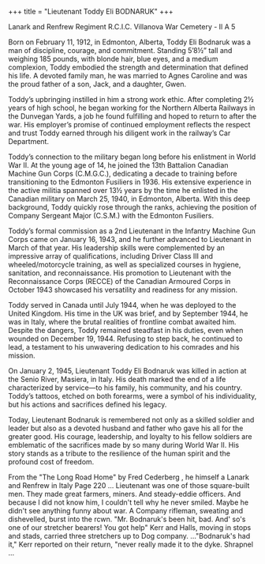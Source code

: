 +++
title = "Lieutenant Toddy Eli BODNARUK"
+++

Lanark and Renfrew Regiment R.C.I.C.
Villanova War Cemetery - Il A 5


Born on February 11, 1912, in Edmonton, Alberta, Toddy Eli Bodnaruk was a man of discipline, courage, and commitment. Standing 5’8½” tall and weighing 185 pounds, with blonde hair, blue eyes, and a medium complexion, Toddy embodied the strength and determination that defined his life. A devoted family man, he was married to Agnes Caroline and was the proud father of a son, Jack, and a daughter, Gwen.

Toddy’s upbringing instilled in him a strong work ethic. After completing 2½ years of high school, he began working for the Northern Alberta Railways in the Dunvegan Yards, a job he found fulfilling and hoped to return to after the war. His employer’s promise of continued employment reflects the respect and trust Toddy earned through his diligent work in the railway’s Car Department.

Toddy’s connection to the military began long before his enlistment in World War II. At the young age of 14, he joined the 13th Battalion Canadian Machine Gun Corps (C.M.G.C.), dedicating a decade to training before transitioning to the Edmonton Fusiliers in 1936. His extensive experience in the active militia spanned over 13½ years by the time he enlisted in the Canadian military on March 25, 1940, in Edmonton, Alberta. With this deep background, Toddy quickly rose through the ranks, achieving the position of Company Sergeant Major (C.S.M.) with the Edmonton Fusiliers.

Toddy’s formal commission as a 2nd Lieutenant in the Infantry Machine Gun Corps came on January 16, 1943, and he further advanced to Lieutenant in March of that year. 
His leadership skills were complemented by an impressive array of qualifications, including Driver Class III and wheeled/motorcycle training, as well as specialized courses in hygiene, sanitation, and reconnaissance. His promotion to Lieutenant with the Reconnaissance Corps (RECCE) of the Canadian Armoured Corps in October 1943 showcased his versatility and readiness for any mission.

Toddy served in Canada until July 1944, when he was deployed to the United Kingdom. His time in the UK was brief, and by September 1944, he was in Italy, where the brutal realities of frontline combat awaited him. 
Despite the dangers, Toddy remained steadfast in his duties, even when wounded on December 19, 1944. Refusing to step back, he continued to lead, a testament to his unwavering dedication to his comrades and his mission.

On January 2, 1945, Lieutenant Toddy Eli Bodnaruk was killed in action at the Senio River, Masiera, in Italy. 
His death marked the end of a life characterized by service—to his family, his community, and his country. Toddy’s tattoos, etched on both forearms, were a symbol of his individuality, but his actions and sacrifices defined his legacy.

Today, Lieutenant Bodnaruk is remembered not only as a skilled soldier and leader but also as a devoted husband and father who gave his all for the greater good. His courage, leadership, and loyalty to his fellow soldiers are emblematic of the sacrifices made by so many during World War II. 
His story stands as a tribute to the resilience of the human spirit and the profound cost of freedom.

From the "The Long Road Home" by Fred Cederberg , he himself a Lanark and Renfrew in Italy
Page 220
… Lieutenant was one of those square-built men. They made great farmers, miners. And steady-eddie officers.
And because I did not know him, I couldn't tell why he never smiled. Maybe he didn't see anything funny about war.
A Company rifleman, sweating and dishevelled, burst into the rcwn. "Mr. Bodnaruk's been hit, bad. And' so's one of our stretcher bearers! You got help" Kerr and Halls, moving in stops and stads, carried three stretchers up to Dog company.
…"Bodnaruk's had it," Kerr reported on their return, "never really made it to the dyke. Shrapnel …
